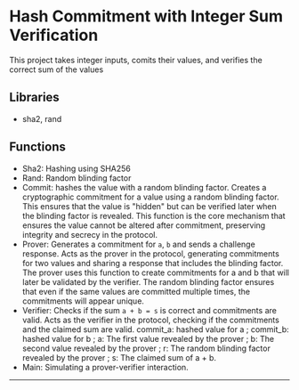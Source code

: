 # Hash Commitment with Integer Sum Verification
This project takes integer inputs, comits their values, and verifies the correct sum of the values
## Libraries
- sha2, rand
## Functions
- Sha2: Hashing using SHA256
- Rand: Random blinding factor
- Commit: hashes the value with a random blinding factor. Creates a cryptographic commitment for a value using a random blinding factor. This ensures that the value is "hidden" but can be verified later when the blinding factor is revealed. This function is the core mechanism that ensures the value cannot be altered after commitment, preserving integrity and secrecy in the protocol.
- Prover: Generates a commitment for `a`, `b` and sends a challenge response. Acts as the prover in the protocol, generating commitments for two values and sharing a response that includes the blinding factor. The prover uses this function to create commitments for a and b that will later be validated by the verifier. The random blinding factor ensures that even if the same values are committed multiple times, the commitments will appear unique.
- Verifier: Checks if the sum `a + b = s` is correct and commitments are valid. Acts as the verifier in the protocol, checking if the commitments and the claimed sum are valid. commit_a: hashed value for a ; commit_b: hashed value for b ; a: The first value revealed by the prover ; b: The second value revealed by the prover ; r: The random blinding factor revealed by the prover ; s: The claimed sum of a + b.
- Main: Simulating a prover-verifier interaction. 
---
